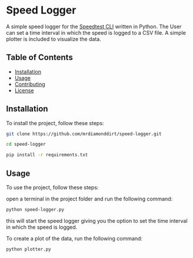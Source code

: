 # Speed Logger

A simple speed logger for the [Speedtest CLI](https://www.speedtest.net/apps/cli) written in Python.
The User can set a time interval in which the speed is logged to a CSV file.
A simple plotter is included to visualize the data.

## Table of Contents

- [Installation](#installation)
- [Usage](#usage)
- [Contributing](#contributing)
- [License](#license)

## Installation

To install the project, follow these steps:

```bash
git clone https://github.com/mrdiamonddirt/speed-logger.git

cd speed-logger

pip install -r requirements.txt
```

## Usage

To use the project, follow these steps:

open a terminal in the project folder and run the following command:

```bash
python speed-logger.py
```
this will start the speed logger giving you the option to set the time interval in which the speed is logged.

To create a plot of the data, run the following command:

```bash
python plotter.py
```
